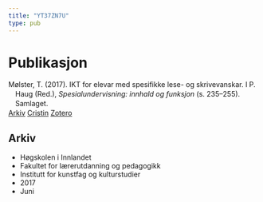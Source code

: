 ```yaml
---
title: "YT37ZN7U"
type: pub
---
```

<h1>Publikasjon</h1>
<article id="csl-bib-container-YT37ZN7U" class="csl-bib-container">
  <div class="csl-bib-body" style="line-height: 1.35; padding-left: 1em; text-indent:-1em;">
  <div class="csl-entry">M&#xF8;lster, T. (2017). IKT for elevar med spesifikke lese- og skrivevanskar. I P. Haug (Red.), <i>Spesialundervisning: innhald og funksjon</i> (s. 235&#x2013;255). Samlaget.</div>
</div>
  <div class="csl-bib-buttons">
    <a href="#taxonomy-article-YT37ZN7U" class="csl-bib-button">Arkiv</a>
    <a href="https://app.cristin.no/results/show.jsf?id=1477508" alt="Cristin URL" class="csl-bib-button">Cristin</a>
    <a href="http://zotero.org/groups/5402882/items/YT37ZN7U" alt="Zotero URL" class="csl-bib-button">Zotero</a>
  </div>
  <div id="csl-bib-meta-container-YT37ZN7U"></div>
</article>
<div id="csl-bib-meta-YT37ZN7U" class="csl-bib-meta">
  <article id="taxonomy-article-YT37ZN7U" class="taxonomy-article">
    <h1>Arkiv</h1>
    <ul>
      <li>Høgskolen i Innlandet</li>
      <li>Fakultet for lærerutdanning og pedagogikk</li>
      <li>Institutt for kunstfag og kulturstudier</li>
      <li>2017</li>
      <li>Juni</li>
    </ul>
  </article>
</div>
